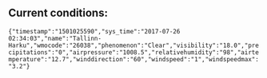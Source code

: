 ## Current conditions: 
 ``` {"timestamp":"1501025590","sys_time":"2017-07-26 02:34:03","name":"Tallinn-Harku","wmocode":"26038","phenomenon":"Clear","visibility":"18.0","precipitations":"0","airpressure":"1008.5","relativehumidity":"98","airtemperature":"12.7","winddirection":"60","windspeed":"1","windspeedmax":"3.2"} ```
